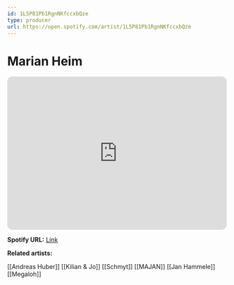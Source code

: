 ```yaml
---
id: 1L5P81Pb1RgnNKfccxbQze
type: producer
url: https://open.spotify.com/artist/1L5P81Pb1RgnNKfccxbQze
---
```

# Marian Heim

<iframe style="border-radius:12px" src="https://open.spotify.com/embed/artist/1L5P81Pb1RgnNKfccxbQze" width="100%" height="352" frameBorder="0" allowfullscreen="" allow="autoplay; clipboard-write; encrypted-media; fullscreen; picture-in-picture" loading="lazy"></iframe>

**Spotify URL:** [Link](https://open.spotify.com/artist/1L5P81Pb1RgnNKfccxbQze)

**Related artists:**

[[Andreas Huber]]
[[Kilian & Jo]]
[[Schmyt]]
[[MAJAN]]
[[Jan Hammele]]
[[Megaloh]]
